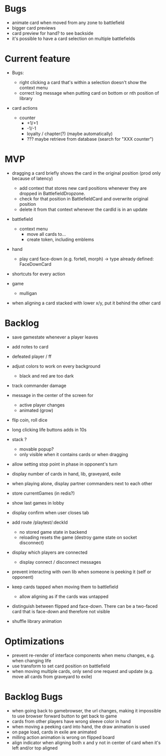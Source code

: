 # Bugs

* animate card when moved from any zone to battlefield
* bigger card previews
* card preview for hand? to see backside
* it's possible to have a card selection on multiple battlefields

# Current feature

* Bugs:
  * right clicking a card that's within a selection doesn't show the context menu
  * correct log message when putting card on bottom or nth position of library

* card actions
  * counter
    * +1/+1
    * -1/-1
    * loyalty / chapter(?) (maybe automatically)
    * ??? maybe retrieve from database (search for "XXX counter")

# MVP

* dragging a card briefly shows the card in the original position (prod only because of latency)
  * add context that stores new card positions whenever they are dropped in BattlefieldDropzone.
  * check for that position in BattlefieldCard and overwrite original position
  * delete it from that context whenever the cardId is in an update

* battlefield
  * context menu
    * move all cards to...
    * create token, including emblems

* hand
  * play card face-down (e.g. fortell, morph) -> type already defined: FaceDownCard

* shortcuts for every action

* game
  * mulligan

* when aligning a card stacked with lower x/y, put it behind the other card

# Backlog


* save gamestate whenever a player leaves

* add notes to card

* defeated player / ff

* adjust colors to work on every background
  * black and red are too dark

* track commander damage

* message in the center of the screen for
  * active player changes
  * animated (grow)

* flip coin, roll dice

* long clicking life buttons adds in 10s

* stack ?
  * movable popup?
  * only visible when it contains cards or when dragging

* allow setting stop point in phase in opponent's turn
* display number of cards in hand, lib, graveyard, exile
* when playing alone, display partner commanders next to each other
* store currentGames (in redis?)

* show last games in lobby
* display confirm when user closes tab
* add route /playtest/:deckId
  * no stored game state in backend
  * reloading resets the game (destroy game state on socket disconnect)

* display which players are connected
  * display connect / disconnect messages

* prevent interacting with own lib when someone is peeking it (self or opponent)

* keep cards tapped when moving them to battlefield
  * allow aligning as if the cards was untapped

* distinguish between flipped and face-down. There can be a two-faced card that is face-down and therefore not visible

* shuffle library animation

# Optimizations

* prevent re-render of interface components when menu changes, e.g. when changing life
* use transform to set card position on battlefield
* when moving multiple cards, only send one request and update (e.g. move all cards from graveyard to exile)

# Backlog Bugs

* when going back to gamebrowser, the url changes, making it impossible to use browser forward button to get back to game
* cards from other players have wrong sleeve color in hand
* when moving a peeking card into hand, the draw animation is used
* on page load, cards in exile are animated
* milling action animation is wrong on flipped board
* align indicator when aligning both x and y not in center of card when it's left and/or top aligned

